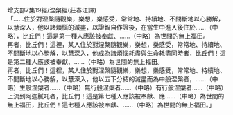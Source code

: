 增支部7集19經/涅槃經(莊春江譯)  
「……住於對涅槃隨觀樂，樂想，樂感受，常常地、持續地、不間斷地以心勝解，以慧深入，他以諸煩惱的滅盡，以證智自作證後，在當生中進入後住於……（中略），比丘們！這是第一種人應該被奉獻、……（中略）為世間的無上福田。  
再者，比丘們！這裡，某人住於對涅槃隨觀樂，樂想，樂感受，常常地、持續地、不間斷地以心勝解，以慧深入，他成為諸煩惱耗盡與生命耗盡同時者，比丘們！這是第二種人應該被奉獻、……（中略）為世間的無上福田。  
再者，比丘們！這裡，某人住於對涅槃隨觀樂，樂想，樂感受，常常地、持續地、不間斷地以心勝解，以慧深入，他以五下分結的滅盡而為中般涅槃者，……（中略）生般涅槃者……（中略）無行般涅槃者……（中略）有行般涅槃者……（中略）上流到阿迦膩吒者，比丘們！這是第七種人應該被奉獻、應……（中略）為世間的無上福田，比丘們！這七種人應該被奉獻、……（中略）為世間的無上福田。」  
  
  
